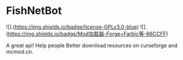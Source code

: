 # FishNetBot
![].(https://img.shields.io/badge/license-GPLv3.0-blue)
![].(https://img.shields.io/badge/Mod加载器-Forge+Farbic等-66CCFF)

A great api! Help people Better download resources on curseforge and mcmod.cn.

